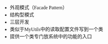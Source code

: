 <font face="SimSun" size=3>

- 外观模式（Facade Pattern）
- 结构型模式
- 三层开发
- 类似于MyUtils中的读取配置文件写到一个类
- 提供一个类专门放系统中的功能的入口

</font>